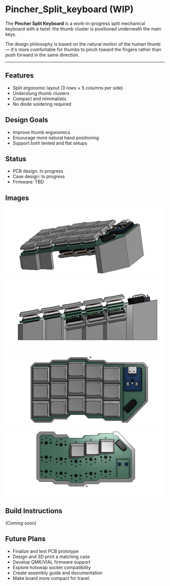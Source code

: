 # Pincher\_Split\_keyboard (WIP)

The **Pincher Split Keyboard** is a work-in-progress split mechanical keyboard with a twist: the thumb cluster is positioned underneath the main keys.

The design philosophy is based on the natural motion of the human thumb — it's more comfortable for thumbs to pinch toward the fingers rather than push forward in the same direction.

---

## Features

- Split ergonomic layout (3 rows × 5 columns per side)
- Underslung thumb clusters
- Compact and minimalistic
- No diode soldering required

## Design Goals

- Improve thumb ergonomics
- Encourage more natural hand positioning
- Support both tented and flat setups

## Status

- PCB design: In progress
- Case design: In progress
- Firmware: TBD

## Images

![Render 1](Images/render1.png)
![Render 2](Images/render2.png)
![Render 3](Images/render3.png)
![Render 4](Images/render4.png)

## Build Instructions

*(Coming soon)*

## Future Plans

- Finalize and test PCB prototype
- Design and 3D print a matching case
- Develop QMK/VIAL firmware support
- Explore hotswap socket compatibility
- Create assembly guide and documentation
- Make board more compact for travel.


